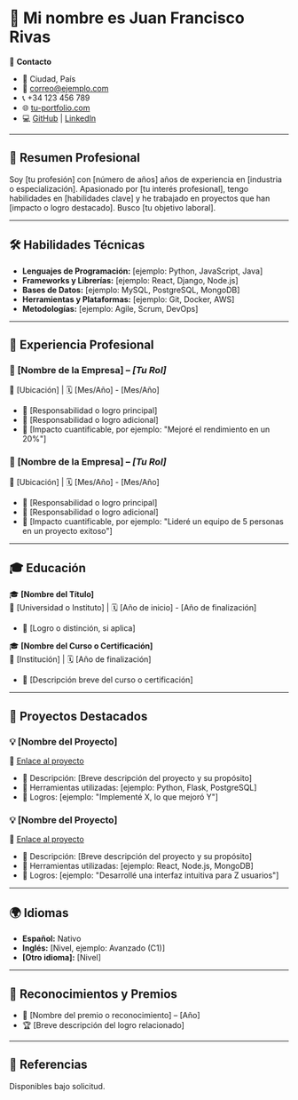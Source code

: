 # 📄 Mi nombre es Juan Francisco Rivas

👤 **Contacto**  
- 📍 Ciudad, País  
- 📧 [correo@ejemplo.com](mailto:correo@ejemplo.com)  
- 📞 +34 123 456 789  
- 🌐 [tu-portfolio.com](https://tu-portfolio.com)  
- 💻 [GitHub](https://github.com/tuusuario) | [LinkedIn](https://www.linkedin.com/in/tuusuario/)

---

## 🎯 **Resumen Profesional**
Soy [tu profesión] con [número de años] años de experiencia en [industria o especialización]. Apasionado por [tu interés profesional], tengo habilidades en [habilidades clave] y he trabajado en proyectos que han [impacto o logro destacado]. Busco [tu objetivo laboral].

---

## 🛠️ **Habilidades Técnicas**
- **Lenguajes de Programación:** [ejemplo: Python, JavaScript, Java]  
- **Frameworks y Librerías:** [ejemplo: React, Django, Node.js]  
- **Bases de Datos:** [ejemplo: MySQL, PostgreSQL, MongoDB]  
- **Herramientas y Plataformas:** [ejemplo: Git, Docker, AWS]  
- **Metodologías:** [ejemplo: Agile, Scrum, DevOps]  

---

## 💼 **Experiencia Profesional**

### 🚀 **[Nombre de la Empresa]** – _[Tu Rol]_  
📍 [Ubicación] | 🗓️ [Mes/Año] - [Mes/Año]  
- 🔹 [Responsabilidad o logro principal]  
- 🔹 [Responsabilidad o logro adicional]  
- 🔹 [Impacto cuantificable, por ejemplo: "Mejoré el rendimiento en un 20%"]  

### 🚀 **[Nombre de la Empresa]** – _[Tu Rol]_  
📍 [Ubicación] | 🗓️ [Mes/Año] - [Mes/Año]  
- 🔹 [Responsabilidad o logro principal]  
- 🔹 [Responsabilidad o logro adicional]  
- 🔹 [Impacto cuantificable, por ejemplo: "Lideré un equipo de 5 personas en un proyecto exitoso"]  

---

## 🎓 **Educación**

🎓 **[Nombre del Título]**  
📍 [Universidad o Instituto] | 🗓️ [Año de inicio] - [Año de finalización]  
- 🏅 [Logro o distinción, si aplica]  

🎓 **[Nombre del Curso o Certificación]**  
📍 [Institución] | 🗓️ [Año de finalización]  
- 🏅 [Descripción breve del curso o certificación]  

---

## 🌟 **Proyectos Destacados**

### 💡 **[Nombre del Proyecto]**  
🔗 [Enlace al proyecto](https://github.com/tuusuario/repositorio)  
- 🔹 Descripción: [Breve descripción del proyecto y su propósito]  
- 🔹 Herramientas utilizadas: [ejemplo: Python, Flask, PostgreSQL]  
- 🔹 Logros: [ejemplo: "Implementé X, lo que mejoró Y"]  

### 💡 **[Nombre del Proyecto]**  
🔗 [Enlace al proyecto](https://github.com/tuusuario/repositorio)  
- 🔹 Descripción: [Breve descripción del proyecto y su propósito]  
- 🔹 Herramientas utilizadas: [ejemplo: React, Node.js, MongoDB]  
- 🔹 Logros: [ejemplo: "Desarrollé una interfaz intuitiva para Z usuarios"]  

---

## 🌍 **Idiomas**
- **Español:** Nativo  
- **Inglés:** [Nivel, ejemplo: Avanzado (C1)]  
- **[Otro idioma]:** [Nivel]  

---

## 🏅 **Reconocimientos y Premios**
- 🥇 [Nombre del premio o reconocimiento] – [Año]  
- 🏆 [Breve descripción del logro relacionado]  

---

## 💬 **Referencias**
Disponibles bajo solicitud.
